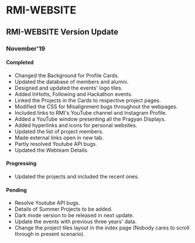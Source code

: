 # RMI-WEBSITE

## RMI-WEBSITE Version Update

### November'19

#### Completed

* Changed the Background for Profile Cards.
* Updated the database of members and alumni.
* Designed and updated the events' logo tiles.
* Added InHotts, Following and Hackathon events.
* Linked the Projects in the Cards to respective project pages.
* Modified the CSS for Misalignment bugs throughout the webpages.
* Included links to RMI's YouTube channel and Instagram Profile.
* Added a YouTube window presenting all the Pragyan Displays.
* Added hyperlinks and icons for personal websites.
* Updated the list of project members.
* Made external links open in new tab.
* Partly resolved Youtube API bugs.
* Updated the Webteam Details.

#### Progressing

* Updated the projects and included the recent ones.

#### Pending

* Resolve Youtube API bugs.
* Details of Summer Projects to be added.
* Dark mode version to be released in next update.
* Update the events with previous three years' data.
* Change the project tiles layout in the index page (Nobody cares to scroll through in present scenario).
